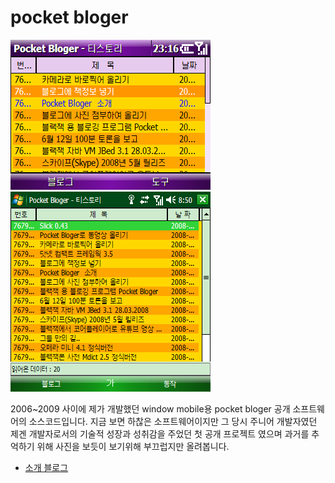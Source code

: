 # pocket bloger
![image](https://github.com/charles96/pocketbloger/blob/master/Assets/app_main_old.png?raw=true)
![image](https://github.com/charles96/pocketbloger/blob/master/Assets/app_main_ppc.png?raw=true)

2006~2009 사이에 제가 개발했던 window mobile용  pocket bloger 공개 소프트웨어의 소스코드입니다. 
지금 보면 하찮은 소프트웨어이지만 그 당시 주니어 개발자였던 제겐 개발자로서의 기술적 성장과 성취감을 주었던 첫 공개 프로젝트 였으며
과거를 추억하기 위해 사진을 보듯이 보기위해 부끄럽지만 올려봅니다.

* [소개 블로그](https://charlesagit.tistory.com/59)
